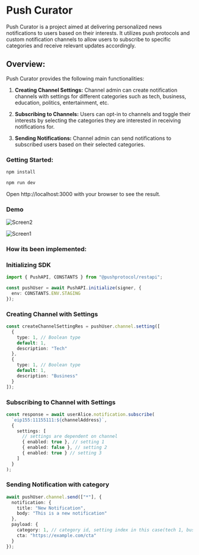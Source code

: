 # Push Curator

Push Curator is a project aimed at delivering personalized news notifications to users based on their interests. It utilizes push protocols and custom notification channels to allow users to subscribe to specific categories and receive relevant updates accordingly.

## Overview:

Push Curator provides the following main functionalities:

1. **Creating Channel Settings:** Channel admin can create notification channels with settings for different categories such as tech, business, education, politics, entertainment, etc.

2. **Subscribing to Channels:** Users can opt-in to channels and toggle their interests by selecting the categories they are interested in receiving notifications for.

3. **Sending Notifications:** Channel admin can send notifications to subscribed users based on their selected categories.

### Getting Started:

```sh
npm install

npm run dev
```

Open http://localhost:3000 with your browser to see the result.

### Demo
![Screen2](https://github.com/Salmandabbakuti/push-curator/assets/29351207/99aa77c9-51f5-4d9e-9ca1-6e54a22592e4)

![Screen1](https://github.com/Salmandabbakuti/push-curator/assets/29351207/67a00cb5-b4a8-42fd-aaef-9724a3b4bae4)

### How its been implemented:

### Initializing SDK

```ts
import { PushAPI, CONSTANTS } from "@pushprotocol/restapi";

const pushUser = await PushAPI.initialize(signer, {
  env: CONSTANTS.ENV.STAGING
});
```

### Creating Channel with Settings

```ts
const createChannelSettingRes = pushUser.channel.setting([
  {
    type: 1, // Boolean type
    default: 1,
    description: "Tech"
  },
  {
    type: 1, // Boolean type
    default: 1,
    description: "Business"
  }
]);
```

### Subscribing to Channel with Settings

```ts
const response = await userAlice.notification.subscribe(
  `eip155:11155111:${channelAddress}`,
  {
    settings: [
      // settings are dependent on channel
      { enabled: true }, // setting 1
      { enabled: false }, // setting 2
      { enabled: true } // setting 3
    ]
  }
);
```

### Sending Notification with category

```ts
await pushUser.channel.send(["*"], {
  notification: {
    title: "New Notification",
    body: "This is a new notification"
  },
  payload: {
    category: 1, // category id, setting index in this case(tech 1, business 2, education 3, etc.)
    cta: "https://example.com/cta"
  }
});
```
